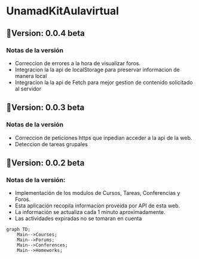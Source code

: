 # UnamadKitAulavirtual
## 📁Version: 0.0.4 beta
### Notas de la versión<br>

- Correccion de errores a la hora de visualizar foros.<br>
- Integracion la la api de localStorage para preservar informacion de manera local<br>
- Integracion la la api de Fetch para mejor gestion de contenido solicitado al servidor<br>
				
## 📁Version: 0.0.3 beta
### Notas de la versión<br>
- Correccion de peticiones https que inpedian acceder a la api de la web.<br>
- Deteccion de tareas grupales<br>

## 📁Version: 0.0.2 beta
### Notas de la versión:
- Implementación de los modulos de Cursos, Tareas, Conferencias y Foros.<br>
- Esta aplicación recopila informacion proveida por API de esta web.<br>
- La información se actualiza cada 1 minuto aproximadamente.<br>
- Las actividades expiradas no se tomaran en cuenta<br>
```mermaid
graph TD;
    Main-->Courses;
    Main-->Forums;
    Main-->Conferences;
    Main-->Homeworks;
```